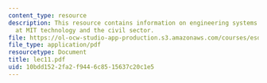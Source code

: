 ```yaml
---
content_type: resource
description: This resource contains information on engineering systems development
  at MIT technology and the civil sector.
file: https://ol-ocw-studio-app-production.s3.amazonaws.com/courses/esd-10-introduction-to-technology-and-policy-fall-2006/10bdd1522fa2f9446c8515637c20c1e5_lec11.pdf
file_type: application/pdf
resourcetype: Document
title: lec11.pdf
uid: 10bdd152-2fa2-f944-6c85-15637c20c1e5
---
```

